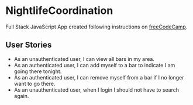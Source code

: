 # NightlifeCoordination

Full Stack JavaScript App created following instructions on [freeCodeCamp](https://www.freecodecamp.org/challenges/build-a-nightlife-coordination-app).

## User Stories
* As an unauthenticated user, I can view all bars in my area.
* As an authenticated user, I can add myself to a bar to indicate I am going there tonight.
* As an authenticated user, I can remove myself from a bar if I no longer want to go there.
* As an unauthenticated user, when I login I should not have to search again.

